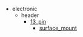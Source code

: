 * electronic
  * header
    * [13_pin](electronic/header/13_pin)
      * [surface_mount](electronic/header/13_pin/surface_mount)
